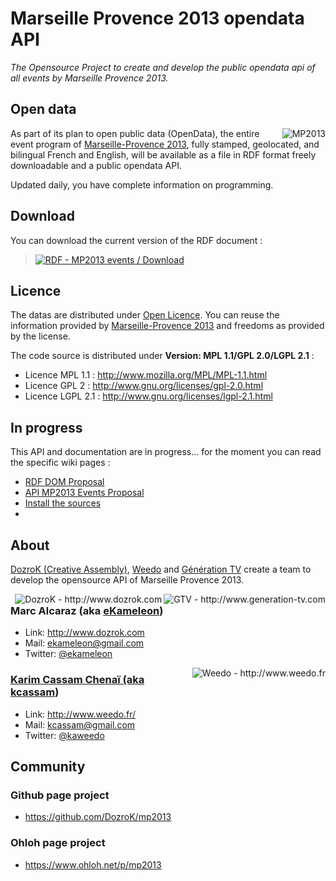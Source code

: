 # Marseille Provence 2013 opendata API

_The Opensource Project to create and develop the public opendata api of all events by Marseille Provence 2013._

## Open data

<a href="http://www.mp2013.fr"><img src="https://raw.github.com/DozroK/mp2013/master/images/logo.png" alt="MP2013" title="MP2013" align="right" /></a>
As part of its plan to open public data (OpenData), the entire event program of [Marseille-Provence 2013](http://www.mp2013.fr), fully stamped, geolocated, and bilingual French and English, will be available as a file in RDF format freely downloadable and a public opendata API.

Updated daily, you have complete information on programming.

## Download

You can download the current version of the RDF document :

><a href="http://api.mp2013.fr/rdf" title="RDF - MP2013 events"> <img border="0" src="http://www.w3.org/RDF/icons/rdf_w3c_button.32" alt="RDF - MP2013 events / Download"/></a>

## Licence

The datas are distributed under [Open Licence](http://www.data.gouv.fr/Licence-Ouverte-Open-Licence). You can reuse the information provided by [Marseille-Provence 2013](http://www.mp2013.fr) and freedoms as provided by the license.

The code source is distributed under **Version: MPL 1.1/GPL 2.0/LGPL 2.1** :

* Licence MPL 1.1 : http://www.mozilla.org/MPL/MPL-1.1.html
* Licence GPL 2 : http://www.gnu.org/licenses/gpl-2.0.html
* Licence LGPL 2.1 : http://www.gnu.org/licenses/lgpl-2.1.html

## In progress

This API and documentation are in progress… for the moment you can read the specific wiki pages :
* [RDF DOM Proposal](https://github.com/DozroK/mp2013/wiki/RDF---DOM-Proposal)
* [API MP2013 Events Proposal](https://github.com/DozroK/mp2013/wiki/API-Events-Proposal)
* [Install the sources](https://github.com/DozroK/mp2013/wiki/Install-source-code)
* 
## About

[DozroK (Creative Assembly)](http://www.dozrok.com/), [Weedo](http://www.weedo.fr/) and [Génération TV](http://www.generation-tv.com/) create a team to develop the opensource API of Marseille Provence 2013.

<a href="http://www.generation-tv.com"><img src="https://raw.github.com/DozroK/mp2013/master/images/gtv-logo.png" alt="GTV - http://www.generation-tv.com" title="Génération TV (GTV)" align="right" /></a><a href="http://www.dozrok.com"><img src="https://raw.github.com/DozroK/mp2013/master/images/dozrok-logo.png" alt="DozroK - http://www.dozrok.com" title="DozroK - Creative Assembly" align="right" /></a>
### Marc Alcaraz (aka [eKameleon](https://github.com/ekameleon))
* Link: http://www.dozrok.com
* Mail: ekameleon@gmail.com
* Twitter: [@ekameleon](https://twitter.com/ekameleon)

<a href="http://www.weedo.fr"><img src="https://raw.github.com/DozroK/mp2013/master/images/weedo-logo.png" alt="Weedo - http://www.weedo.fr" title="Weedo" align="right" />
### Karim Cassam Chenaï (aka [kcassam](https://github.com/kcassam))
* Link: http://www.weedo.fr/
* Mail: kcassam@gmail.com
* Twitter: [@kaweedo](https://twitter.com/kaweedo)


## Community

### Github page project
* https://github.com/DozroK/mp2013

### Ohloh page project
 * https://www.ohloh.net/p/mp2013
